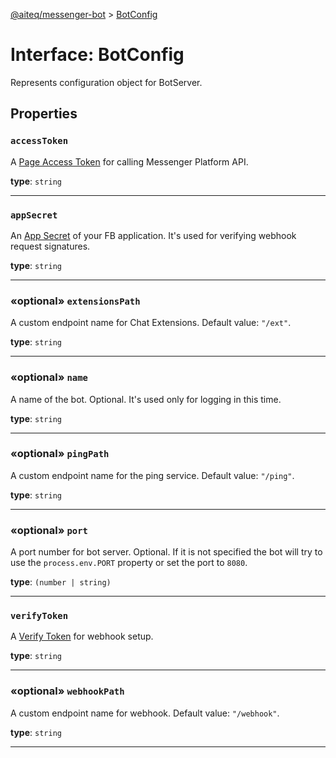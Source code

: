 [@aiteq/messenger-bot](../README.md) > [BotConfig](../interfaces/botconfig.md)

# Interface: BotConfig

Represents configuration object for BotServer.

## Properties

<a id="accesstoken"></a>
###  `accessToken`

A [Page Access Token](https://developers.facebook.com/docs/messenger-platform/guides/setup#page_access_token) for calling Messenger Platform API.

**type**: `string`
___

<a id="appsecret"></a>
###  `appSecret`

An [App Secret](https://stackoverflow.com/questions/3203649/where-can-i-find-my-facebook-application-id-and-secret-key) of your FB application. It's used for verifying webhook request signatures.

**type**: `string`
___

<a id="extensionspath"></a>
### «optional» `extensionsPath`

A custom endpoint name for Chat Extensions. Default value: `"/ext"`.

**type**: `string`
___

<a id="name"></a>
### «optional» `name`

A name of the bot. Optional. It's used only for logging in this time.

**type**: `string`
___

<a id="pingpath"></a>
### «optional» `pingPath`

A custom endpoint name for the ping service. Default value: `"/ping"`.

**type**: `string`
___

<a id="port"></a>
### «optional» `port`

A port number for bot server. Optional. If it is not specified the bot will try to use the `process.env.PORT` property or set the port to `8080`.

**type**: `(number | string)`
___

<a id="verifytoken"></a>
###  `verifyToken`

A [Verify Token](https://developers.facebook.com/docs/messenger-platform/guides/setup#webhook_setup) for webhook setup.

**type**: `string`
___

<a id="webhookpath"></a>
### «optional» `webhookPath`

A custom endpoint name for webhook. Default value: `"/webhook"`.

**type**: `string`
___
